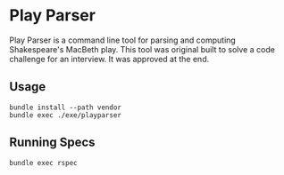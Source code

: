 # Play Parser

Play Parser is a command line tool for parsing and computing Shakespeare's MacBeth play. This tool was original built to solve a code challenge for an interview. It was approved at the end.

## Usage

```
bundle install --path vendor
bundle exec ./exe/playparser
```

## Running Specs

```
bundle exec rspec
```
